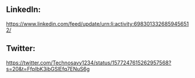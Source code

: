 ## LinkedIn:

https://www.linkedin.com/feed/update/urn:li:activity:6983013326859456512/

## Twitter:

https://twitter.com/Technosavy1234/status/1577247615262957568?s=20&t=FfpIbK3ibGSlEfq7ENuS6g
